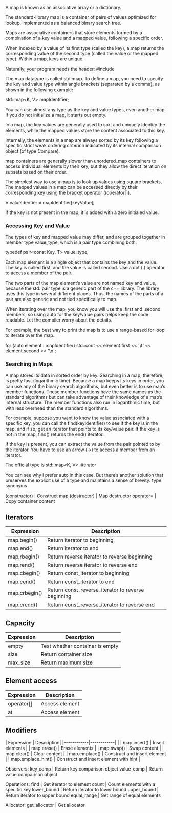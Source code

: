 A map is known as an associative array or a dictionary.

The standard-library map is a container of pairs of values optimized for lookup, implemented as a balanced binary search tree.  

Maps are associative containers that store elements formed by a combination of a key value and a mapped value, following a specific order.

When indexed by a value of its first type (called the key), a map returns the corresponding value of the second type (called the value or the mapped type).
Within a map, keys are unique.

Naturally, your program needs the <map> header:
	#include <map>

The map datatype is called std::map. To define a map, you need to specify the key and value type within angle brackets (separated by a comma), as shown in the
following example:

std::map<K, V> mapIdentifier;

You can use almost any type as the key and value types, even another map.
If you do not initialize a map, it starts out empty.

In a map, the key values are generally used to sort and uniquely identify the elements, while the mapped values store the content associated to this key.

Internally, the elements in a map are always sorted by its key following a specific strict weak ordering criterion indicated by its internal comparison object (of type Compare).

map containers are generally slower than unordered_map containers to access individual elements by their key, but they allow the direct iteration on subsets based on their order.

The simplest way to use a map is to look up values using square brackets. The mapped values in a map can be accessed directly by their corresponding key using the bracket operator ((operator[]).

V valueIdenfier = mapIdentifier[keyValue];

If the key is not present in the map, it is added with a zero initialed value.


### Accessing Key and Value
The types of key and mapped value may differ, and are grouped together in member type value_type, which is a pair type combining both:

typedef pair<const Key, T> value_type;

Each map element is a single object that contains the key and the value. The key is called first, and the value is called second. Use a dot (.) operator to access a member of the pair.

The two parts of the map element’s value are not named key and value, because the std::pair type is a generic part of the c++ library. The library uses this type in several different places. Thus, the names of the parts of a pair are also generic and not tied specifically to map.

When iterating over the map, you know you will use the .first and .second members, so using auto for the key/value pairs helps keep the code readable. Let the compiler worry about the details.

For example, the best way to print the map is to use a range-based for loop to iterate over the map.

for (auto element : mapIdentifier)
	std::cout << element.first << '\t' << element.second << '\n';




### Searching in Maps
A map stores its data in sorted order by key. Searching in a map, therefore, is pretty fast (logarithmic time).
Because a map keeps its keys in order, you can use any of the binary search algorithms, but even better is to
use map’s member functions. These member functions have the same names as the standard algorithms
but can take advantage of their knowledge of a map’s internal structure. The member functions also run in
logarithmic time, but with less overhead than the standard algorithms.

For example, suppose you want to know the value associated with a specific key, you can call the find(keyIdentifier) to see if the key is in the
map, and if so, get an iterator that points to its key/value pair. If the key is not in the map, find() returns the end() iterator.

If the key is present, you can extract the value from the pair pointed to by the iterator. You have to use an arrow (->) to access a member from an iterator.

The official type is std::map<K, V>::iterator

You can
see why I prefer auto in this case. But there’s another solution that preserves the explicit use of a type and
maintains a sense of brevity: type synonyms



(constructor) | Construct map
(destructor) | Map destructor
operator= | Copy container content

## Iterators
| Expression | Description|
|------------|------------|
| map.begin() | Return iterator to beginning |
| map.end() | Return iterator to end |
| map.rbegin() | Return reverse iterator to reverse beginning |
| map.rend() | Return reverse iterator to reverse end |
| map.cbegin() | Return const_iterator to beginning |
| map.cend() | Return const_iterator to end |
| map.crbegin() | Return const_reverse_iterator to reverse beginning |
| map.crend() | Return const_reverse_iterator to reverse end |

## Capacity

| Expression | Description|
|------------|------------|
empty | Test whether container is empty
size | Return container size
max_size | Return maximum size

## Element access

| Expression | Description|
|------------|------------|
operator[] | Access element
at | Access element

## Modifiers

| Expression | Description|
|------------|------------| |
| map.insert() | Insert elements |
| map.erase() | Erase elements |
| map.swap() | Swap content |
| map.clear() | Clear content |
| map.emplace() | Construct and insert element |
| map.emplace_hint() | Construct and insert element with hint |

Observers:
key_comp | Return key comparison object
value_comp | Return value comparison object

Operations:
find | Get iterator to element
count | Count elements with a specific key
lower_bound | Return iterator to lower bound
upper_bound | Return iterator to upper bound
equal_range | Get range of equal elements

Allocator:
get_allocator | Get allocator

